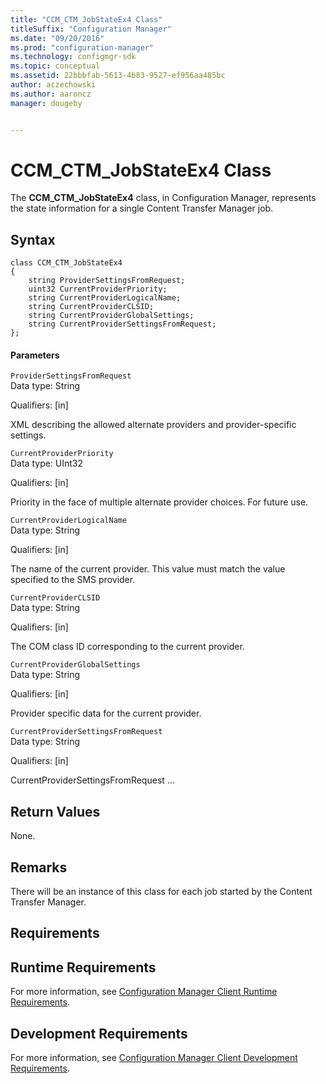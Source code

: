 ```yaml
---
title: "CCM_CTM_JobStateEx4 Class"
titleSuffix: "Configuration Manager"
ms.date: "09/20/2016"
ms.prod: "configuration-manager"
ms.technology: configmgr-sdk
ms.topic: conceptual
ms.assetid: 22bbbfab-5613-4b83-9527-ef956aa485bc
author: aczechowski
ms.author: aaroncz
manager: dougeby


---
```

# CCM_CTM_JobStateEx4 Class
The **CCM_CTM_JobStateEx4** class, in Configuration Manager, represents the state information for a single Content Transfer Manager job.  

## Syntax  

```  
class CCM_CTM_JobStateEx4  
{  
    string ProviderSettingsFromRequest;   
    uint32 CurrentProviderPriority;   
    string CurrentProviderLogicalName;   
    string CurrentProviderCLSID;   
    string CurrentProviderGlobalSettings;   
    string CurrentProviderSettingsFromRequest;   
};  

```  

#### Parameters  
 `ProviderSettingsFromRequest`  
 Data type: String  

 Qualifiers: [in]  

 XML describing the allowed alternate providers and provider-specific settings.  

 `CurrentProviderPriority`  
 Data type: UInt32  

 Qualifiers: [in]  

 Priority in the face of multiple alternate provider choices. For future use.  

 `CurrentProviderLogicalName`  
 Data type: String  

 Qualifiers: [in]  

 The name of the current provider. This value must match the value specified to the SMS provider.   

 `CurrentProviderCLSID`  
 Data type: String  

 Qualifiers: [in]  

 The COM class ID corresponding to the current provider.   

 `CurrentProviderGlobalSettings`  
 Data type: String  

 Qualifiers: [in]  

 Provider specific data for the current provider.  

 `CurrentProviderSettingsFromRequest`  
 Data type: String  

 Qualifiers: [in]  

 CurrentProviderSettingsFromRequest …  

## Return Values  
 None.  

## Remarks  
 There will be an instance of this class for each job started by the Content Transfer Manager.  

## Requirements  

## Runtime Requirements  
 For more information, see [Configuration Manager Client Runtime Requirements](../../../../../develop/core/reqs/client-runtime-requirements.md).  

## Development Requirements  
 For more information, see [Configuration Manager Client Development Requirements](../../../../../develop/core/reqs/client-development-requirements.md).  
